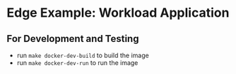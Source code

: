 # Edge Example: Workload Application


## For Development and Testing
- run `make docker-dev-build` to build the image
- run `make docker-dev-run` to run the image